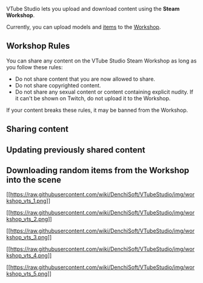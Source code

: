 VTube Studio lets you upload and download content using the **Steam Workshop**.

Currently, you can upload models and [items](https://github.com/DenchiSoft/VTubeStudio/wiki/Item-System) to the [Workshop](https://steamcommunity.com/app/1325860/workshop/).

## Workshop Rules

You can share any content on the VTube Studio Steam Workshop as long as you follow these rules:

* Do not share content that you are now allowed to share.
* Do not share copyrighted content.
* Do not share any sexual content or content containing explicit nudity. If it can't be shown on Twitch, do not upload it to the Workshop.

If your content breaks these rules, it may be banned from the Workshop.

## Sharing content

## Updating previously shared content

## Downloading random items from the Workshop into the scene

[[https://raw.githubusercontent.com/wiki/DenchiSoft/VTubeStudio/img/workshop_vts_1.png]]

[[https://raw.githubusercontent.com/wiki/DenchiSoft/VTubeStudio/img/workshop_vts_2.png]]

[[https://raw.githubusercontent.com/wiki/DenchiSoft/VTubeStudio/img/workshop_vts_3.png]]

[[https://raw.githubusercontent.com/wiki/DenchiSoft/VTubeStudio/img/workshop_vts_4.png]]

[[https://raw.githubusercontent.com/wiki/DenchiSoft/VTubeStudio/img/workshop_vts_5.png]]

